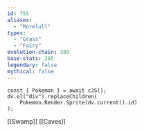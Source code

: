 ```yaml
---
id: 755
aliases:
  - "Morelull"
types:
  - "Grass"
  - "Fairy"
evolution-chain: 389
base-stats: 285
legendary: false
mythical: false
---
```

```dataviewjs
const { Pokemon } = await cJS();
dv.el("div").replaceChildren(
	Pokemon.Render.Sprite(dv.current().id)
);
```

[[Swamp]] [[Caves]]
